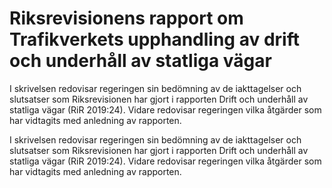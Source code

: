 # Riksrevisionens rapport om Trafikverkets upphandling av drift och underhåll av statliga vägar

I skrivelsen redovisar regeringen sin bedömning av de iakttagelser och
slutsatser som Riksrevisionen har gjort i rapporten Drift och underhåll av
statliga vägar (RiR 2019:24). Vidare redovisar regeringen vilka åtgärder
som har vidtagits med anledning av rapporten.

I skrivelsen redovisar regeringen sin bedömning av de iakttagelser och
slutsatser som Riksrevisionen har gjort i rapporten Drift och underhåll av
statliga vägar (RiR 2019:24). Vidare redovisar regeringen vilka åtgärder
som har vidtagits med anledning av rapporten.
